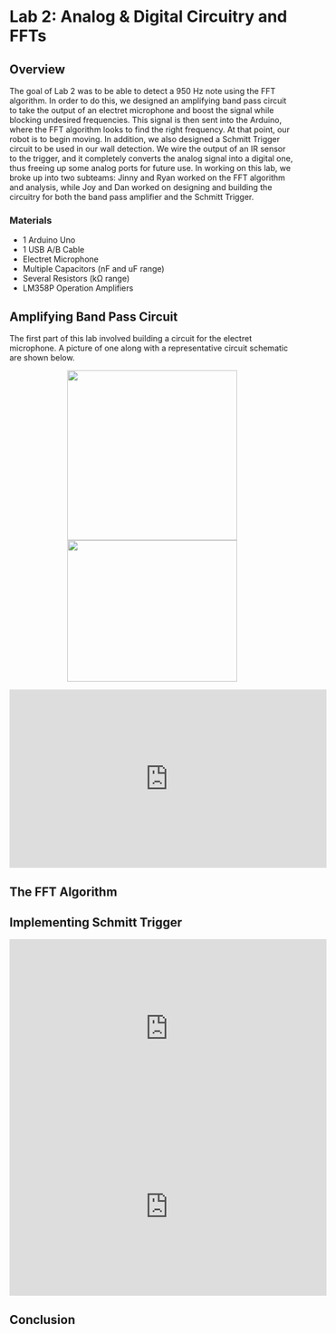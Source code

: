 # Lab 2: Analog & Digital Circuitry and FFTs

## Overview
The goal of Lab 2 was to be able to detect a 950 Hz note using the FFT algorithm.
In order to do this, we designed an amplifying band pass circuit to take the output
of an electret microphone and boost the signal while blocking undesired frequencies.
This signal is then sent into the Arduino, where the FFT algorithm looks to find the right
frequency. At that point, our robot is to begin moving. In addition, we also designed a
Schmitt Trigger circuit to be used in our wall detection. We wire the output of an IR sensor
to the trigger, and it completely converts the analog signal into a digital one, thus freeing
up some analog ports for future use. In working on this lab, we broke up into two subteams:
Jinny and Ryan worked on the FFT algorithm and analysis, while Joy and Dan worked on designing
and building the circuitry for both the band pass amplifier and the Schmitt Trigger.

### Materials
* 1 Arduino Uno
* 1 USB A/B Cable
* Electret Microphone
* Multiple Capacitors (nF and uF range)
* Several Resistors (kΩ range)
* LM358P Operation Amplifiers

## Amplifying Band Pass Circuit

The first part of this lab involved building a circuit for the electret microphone. A picture of one along with a representative
circuit schematic are shown below.

<p align="center">
  <img src="https://pages.github.coecis.cornell.edu/jg925/ece3400-2019-team10/labs/lab2/images/08635-03-L.jpg" height="300" width="300">
  <img src="https://pages.github.coecis.cornell.edu/jg925/ece3400-2019-team10/labs/lab2/images/220px-Electret_condenser_microphone_schematic.png" height="250" width="300">
</p>

<p align="center">
<iframe width="560" height="315" src="https://www.youtube.com/embed/1Nl6ceJsTIU" frameborder="0" allow="accelerometer; autoplay; encrypted-media; gyroscope; picture-in-picture" allowfullscreen></iframe>
</p>

## The FFT Algorithm

## Implementing Schmitt Trigger

<p align="center">
<iframe width="560" height="315" src="https://www.youtube.com/embed/KV99awF2qbQ" frameborder="0" allow="accelerometer; autoplay; encrypted-media; gyroscope; picture-in-picture" allowfullscreen></iframe>

<iframe width="560" height="315" src="https://www.youtube.com/embed/hOAEnnWUPrM" frameborder="0" allow="accelerometer; autoplay; encrypted-media; gyroscope; picture-in-picture" allowfullscreen></iframe>
</p>

## Conclusion
